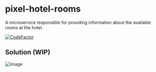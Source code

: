 # pixel-hotel-rooms

A microservice responsible for providing information about the available rooms at the hotel.

[![CodeFactor](https://www.codefactor.io/repository/github/wesleycosta/pixel-hotel-rooms/badge)](https://www.codefactor.io/repository/github/wesleycosta/pixel-hotel-rooms)

## Solution (WIP)

![image](https://github.com/wesleycosta/pixel-hotel-rooms/assets/3426975/28a73d06-981a-4411-b7f5-d6ff8147aa24)
